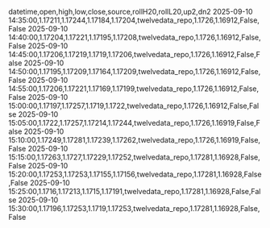 datetime,open,high,low,close,source,rollH20,rollL20,up2,dn2
2025-09-10 14:35:00,1.17211,1.17244,1.17184,1.17204,twelvedata_repo,1.1726,1.16912,False,False
2025-09-10 14:40:00,1.17204,1.17221,1.17195,1.17208,twelvedata_repo,1.1726,1.16912,False,False
2025-09-10 14:45:00,1.17206,1.17219,1.1719,1.17206,twelvedata_repo,1.1726,1.16912,False,False
2025-09-10 14:50:00,1.17195,1.17209,1.17164,1.17209,twelvedata_repo,1.1726,1.16912,False,False
2025-09-10 14:55:00,1.17206,1.17221,1.17169,1.17199,twelvedata_repo,1.1726,1.16912,False,False
2025-09-10 15:00:00,1.17197,1.17257,1.1719,1.1722,twelvedata_repo,1.1726,1.16912,False,False
2025-09-10 15:05:00,1.1722,1.17257,1.17214,1.17244,twelvedata_repo,1.1726,1.16919,False,False
2025-09-10 15:10:00,1.17249,1.17281,1.17239,1.17262,twelvedata_repo,1.1726,1.16919,False,False
2025-09-10 15:15:00,1.17263,1.1727,1.17229,1.17252,twelvedata_repo,1.17281,1.16928,False,False
2025-09-10 15:20:00,1.17253,1.17253,1.17155,1.17156,twelvedata_repo,1.17281,1.16928,False,False
2025-09-10 15:25:00,1.1716,1.17213,1.1715,1.17191,twelvedata_repo,1.17281,1.16928,False,False
2025-09-10 15:30:00,1.17196,1.17253,1.1719,1.17253,twelvedata_repo,1.17281,1.16928,False,False

